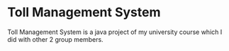 # Toll Management System
Toll Management System is a java project of my university course which I did with other 2 group members.
